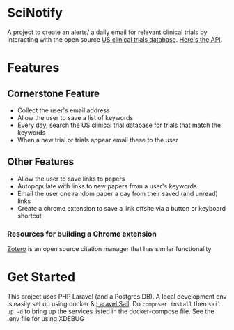 # SciNotify
A project to create an alerts/ a daily email for relevant clinical trials by interacting with the open source [US clinical trials database](https://clinicaltrials.gov/). [Here's the API](https://clinicaltrials.gov/api/gui).

# Features

## Cornerstone Feature
 * Collect the user's email address
 * Allow the user to save a list of keywords
 * Every day, search the US clinical trial database for trials that match the keywords
 * When a new trial or trials appear email these to the user

## Other Features
 * Allow the user to save links to papers
 * Autopopulate with links to new papers from a user's keywords
 * Email the user one random paper a day from their saved (and unread) links
 * Create a chrome extension to save a link offsite via a button or keyboard shortcut

### Resources for building a Chrome extension
[Zotero](https://www.zotero.org/support/dev/start) is an open source citation manager that has similar functionality

# Get Started
This project uses PHP Laravel (and a Postgres DB). A local development env is easily set up using docker & [Laravel Sail](https://laravel.com/docs/8.x/sail). Do `composer install` then `sail up -d` to bring up the services listed in the docker-compose file. See the .env file for using XDEBUG

